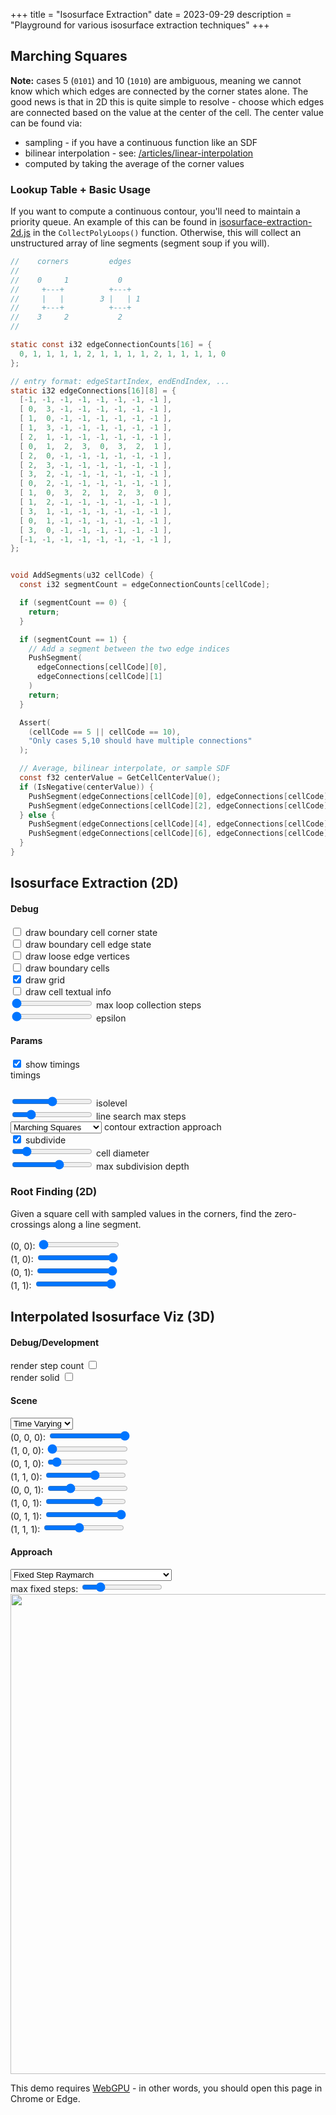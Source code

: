 +++
title = "Isosurface Extraction"
date = 2023-09-29
description = "Playground for various isosurface extraction techniques"
+++


## Marching Squares

<section id="marching-squares-content">
 <section class="center-align">
    <canvas width="1024" height="1024"></canvas>
  </section>
  <script type="module" src="2d/marching-squares.js"></script>

**Note:** cases 5 (`0101`) and 10 (`1010`) are ambiguous, meaning we cannot know which which edges are connected by the corner states alone. The good news is that in 2D this is quite simple to resolve - choose which edges are connected based on the value at the center of the cell. The center value can be found via:
- sampling - if you have a continuous function like an SDF
- bilinear interpolation - see: [/articles/linear-interpolation](/articles/linear-interpolation/#bilinear-interpolation-2d)
- computed by taking the average of the corner values

### Lookup Table + Basic Usage

If you want to compute a continuous contour, you'll need to maintain a priority queue. An example of this can be found in [isosurface-extraction-2d.js](./2d/isosurface-extraction-2d.js) in the `CollectPolyLoops()` function. Otherwise, this will collect an unstructured array of line segments (segment soup if you will).

```c
//    corners         edges
//
//    0     1           0
//     +---+          +---+
//     |   |        3 |   | 1
//     +---+          +---+
//    3     2           2
//

static const i32 edgeConnectionCounts[16] = {
  0, 1, 1, 1, 1, 2, 1, 1, 1, 1, 2, 1, 1, 1, 1, 0
};

// entry format: edgeStartIndex, endEndIndex, ...
static i32 edgeConnections[16][8] = {
  [-1, -1, -1, -1, -1, -1, -1, -1 ],
  [ 0,  3, -1, -1, -1, -1, -1, -1 ],
  [ 1,  0, -1, -1, -1, -1, -1, -1 ],
  [ 1,  3, -1, -1, -1, -1, -1, -1 ],
  [ 2,  1, -1, -1, -1, -1, -1, -1 ],
  [ 0,  1,  2,  3,  0,  3,  2,  1 ],
  [ 2,  0, -1, -1, -1, -1, -1, -1 ],
  [ 2,  3, -1, -1, -1, -1, -1, -1 ],
  [ 3,  2, -1, -1, -1, -1, -1, -1 ],
  [ 0,  2, -1, -1, -1, -1, -1, -1 ],
  [ 1,  0,  3,  2,  1,  2,  3,  0 ],
  [ 1,  2, -1, -1, -1, -1, -1, -1 ],
  [ 3,  1, -1, -1, -1, -1, -1, -1 ],
  [ 0,  1, -1, -1, -1, -1, -1, -1 ],
  [ 3,  0, -1, -1, -1, -1, -1, -1 ],
  [-1, -1, -1, -1, -1, -1, -1, -1 ],
};


void AddSegments(u32 cellCode) {
  const i32 segmentCount = edgeConnectionCounts[cellCode];

  if (segmentCount == 0) {
    return;
  }

  if (segmentCount == 1) {
    // Add a segment between the two edge indices
    PushSegment(
      edgeConnections[cellCode][0],
      edgeConnections[cellCode][1]
    )
    return;
  }

  Assert(
    (cellCode == 5 || cellCode == 10),
    "Only cases 5,10 should have multiple connections"
  );

  // Average, bilinear interpolate, or sample SDF
  const f32 centerValue = GetCellCenterValue();
  if (IsNegative(centerValue)) {
    PushSegment(edgeConnections[cellCode][0], edgeConnections[cellCode][1]);
    PushSegment(edgeConnections[cellCode][2], edgeConnections[cellCode][3]);
  } else {
    PushSegment(edgeConnections[cellCode][4], edgeConnections[cellCode][5]);
    PushSegment(edgeConnections[cellCode][6], edgeConnections[cellCode][7]);
  }
}
```

</section>

## Isosurface Extraction (2D)

<section id="isosurface-extraction-2d-content">
  <section class="controls">
    <h4>Debug</h4>
    <div class="indent">
      <div class="debugDrawNodeCornerState-control control">
        <input type="checkbox" value="1" /> draw boundary cell corner state
      </div>
      <div class="debugDrawNodeEdgeState-control control">
        <input type="checkbox" value="1" /> draw boundary cell edge state
      </div>
      <div class="debugDrawLooseEdgeVertices-control control">
        <input type="checkbox" value="1" /> draw loose edge vertices
      </div>
      <div class="debugDrawBoundaryCells-control control">
        <input type="checkbox" value="1" /> draw boundary cells
      </div>
      <div class="debugDrawGrid-control control">
        <input type="checkbox" value="1" checked /> draw grid
      </div>
      <div class="debugDrawCellTextualInfo-control control">
        <input type="checkbox" value="1" /> draw cell textual info
      </div>
      <div class="debugLoopCollectionMaxSteps-control control">
        <input type="range" min="-1" max="500" value="-1"> max loop collection steps
        <output></output>
      </div>
      <div class="epsilon-control control">
        <input type="range" min="0.001" max="10" value="0.01" step="0.001"> epsilon
        <output></output>
      </div>
    </div>
    <h4>Params</h4>
    <div class="indent">
      <div class="debugPerformance-control control">
        <input type="checkbox" value="1" checked> show timings
        <div class="performance-output shownBy-debugPerformance">
          timings
          <code><pre></pre></code>
        </div>
      </div>
      <div class="isolevel-control control">
        <input type="range" min="-500" max="500" value="0.0" step="0.1"> isolevel
        <output></output>
      </div>
      <div class="lineSearchMaxSteps-control control">
        <input type="range" min="0" max="100" value="20"> line search max steps
        <output></output>
      </div>
      <div class="contourExtractionApproach-control control">
        <select>
            <option value="marching-squares">Marching Squares</option>
            <option value="dual-contouring">🚧 Dual Contouring 🚧</option>
            <option value="surface-nets">🚧 Surface Nets 🚧</option>
        </select>
        contour extraction approach
      </div>
      <div class="performSubdivision-control control">
        <input type="checkbox" value="1" checked >
        subdivide
      </div>
      <div class="cellDiameter-control control hiddenBy-performSubdivision">
        <input type="range" min="2" max="9" value="3"> cell diameter
        <output></output>
      </div>
      <div class="maxSubdivisionDepth-control control shownBy-performSubdivision">
        <input type="range" min="2" max="12" value="8"> max subdivision depth
        <output></output>
      </div>
    </div>
  </section>
  <section class="center-align">
    <canvas width="1024" height="1024"></canvas>
  </section>
  <script type="module" src="2d/isosurface-extraction-2d.js"></script>
</section>

### Root Finding (2D)

Given a square cell with sampled values in the corners, find the zero-crossings along a line segment.

<section id="root-finding-2d-content">
  <section class="controls">
    <div class="c00-control control">
      (0, 0): <input type="range" min="-3.0" max="3.0" value="-3.0" step="0.01">
      <output></output>
    </div>
    <div class="c10-control control">
      (1, 0): <input type="range" min="-3.0" max="3.0" value="3.0" step="0.01">
      <output></output>
    </div>
    <div class="c01-control control">
      (0, 1): <input type="range" min="-3.0" max="3.0" value="3.0" step="0.01">
      <output></output>
    </div>
    <div class="c11-control control">
      (1, 1): <input type="range" min="-3.0" max="3.0" value="3.0" step="0.01">
      <output></output>
    </div>
  </section>
  <section class="center-align">
    <canvas width="1024" height="1024"></canvas>
  </section>
  <script type="module" src="2d/root-finding-2d.js"></script>
</section>


## Interpolated Isosurface Viz (3D)

<section id="interpolated-isosurface-viz-3d-content" class="has-webgpu">
  <section class="controls webgpu-required">
    <h4>Debug/Development</h4>
    <div class="indent">
      <div class="debugRenderStepCount-control control">
        render step count <input type="checkbox" value="1" />
      </div>
      <div class="debugRenderSolid-control control">
        render solid <input type="checkbox" value="1" />
      </div>
    </div>
    <h4>Scene</h4>
    <div class="indent">
      <div class="scene-control control">
        <select>
          <option value="time-varying" selected>Time Varying</option>
          <option value="manual">Manual</option>
        </select>
      </div>
      <div class="shownBy-scene indent" showValue="manual">
        <div class="c000-control control">
          (0, 0, 0): <input type="range" min="-2.0" max="2.0" value="2.0" step="0.01">
          <output></output>
        </div>
        <div class="c100-control control">
          (1, 0, 0): <input type="range" min="-2.0" max="2.0" value="-2.0" step="0.01">
          <output></output>
        </div>
        <div class="c010-control control">
          (0, 1, 0): <input type="range" min="-2.0" max="2.0" value="-1.76" step="0.01">
          <output></output>
        </div>
        <div class="c110-control control">
          (1, 1, 0): <input type="range" min="-2.0" max="2.0" value="0.51" step="0.01">
          <output></output>
        </div>
        <div class="c001-control control">
          (0, 0, 1): <input type="range" min="-2.0" max="2.0" value="-0.97" step="0.01">
          <output></output>
        </div>
        <div class="c101-control control">
          (1, 0, 1): <input type="range" min="-2.0" max="2.0" value="0.7" step="0.01">
          <output></output>
        </div>
        <div class="c011-control control">
          (0, 1, 1): <input type="range" min="-2.0" max="2.0" value="2.0" step="0.01">
          <output></output>
        </div>
        <div class="c111-control control">
          (1, 1, 1): <input type="range" min="-2.0" max="2.0" value="-0.28" step="0.01">
          <output></output>
        </div>
      </div>
    </div>
    <h4>Approach</h4>
    <div class="indent">
      <div class="approach-control control">
        <select>
          <option value="fixed-step-ray-march" selected>Fixed Step Raymarch</option>
          <!-- <option value="segment-marching">🚧 Segment Marching 🚧</option> -->
          <option value="ray-tracing-signed-distance-grids">🚧 Ray Tracing Signed Distance Grids 🚧</option>
        </select>
        <div class="shownBy-approach indent" showValue="fixed-step-ray-march">
          <div class="maxFixedSteps-control control">
            max fixed steps: <input type="range" min="10.0" max="1000.0" value="200.0" step="1.0">
            <output></output>
          </div>
        </div>
      </div>
    </div>
  </section>
  <section class="center-align webgpu-required">
    <canvas width="1024" height="1024"></canvas>
  </section>
  <script type="module" src="interpolated-isosurface-viz-3d/interpolated-isosurface-viz-3d.js"></script>
  <section class="center-align webgpu-missing error-border">
    <img src="/img/webgpu-responsive.svg" width="768" height="768" />
    <p class="error">
      This demo requires <a href="https://en.wikipedia.org/wiki/WebGPU">WebGPU</a> - in other words, you should open this page in Chrome or Edge.
    <p>
  </section>
</section>